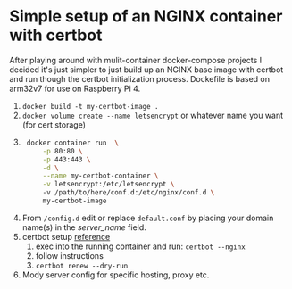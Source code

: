 # Simple setup of an NGINX container with certbot

After playing around with mulit-container docker-compose projects I decided it's just simpler to just build up an NGINX base image with certbot and run though the certbot initialization process.  Dockefile is based on arm32v7 for use on Raspberry Pi 4.  

1. `docker build -t my-certbot-image .`
1. `docker volume create --name letsencrypt` or whatever name you want (for cert storage)
1. ``` bash
    docker container run  \
        -p 80:80 \
        -p 443:443 \
        -d \
        --name my-certbot-container \
        -v letsencrypt:/etc/letsencrypt \ 
        -v /path/to/here/conf.d:/etc/nginx/conf.d \
        my-certbot-image
    ```
1. From `/config.d` edit or replace `default.conf` by placing your domain name(s) in the *server_name* field.
1. certbot setup [reference](https://certbot.eff.org/lets-encrypt/debianbuster-nginx)
    1. exec into the running container and run: `certbot --nginx`
    1. follow instructions
    1. `certbot renew --dry-run`
1. Mody server config for specific hosting, proxy etc.  

